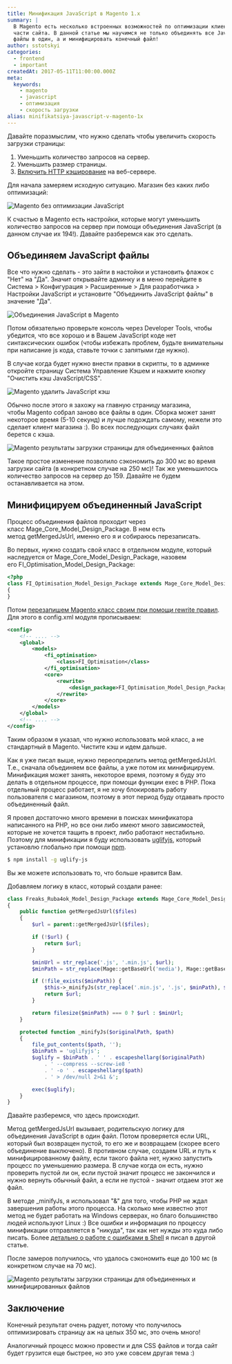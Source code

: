 ```yaml
---
title: Минификация JavaScript в Magento 1.x
summary: |
  В Magento есть несколько встроенных возможностей по оптимизации клиентской
  части сайта. В данной статье мы научимся не только объединять все JavaScript
  файлы в один, а и минифицировать конечный файл!
author: sstotskyi
categories:
  - frontend
  - important
createdAt: 2017-05-11T11:00:00.000Z
meta:
  keywords:
    - magento
    - javascript
    - оптимизация
    - скорость загрузки
alias: minifikatsiya-javascript-v-magento-1x
---
```


Давайте поразмыслим, что нужно сделать чтобы увеличить скорость загрузки страницы:

1.  Уменьшить количество запросов на сервер.
2.  Уменьшить размер страницы.
3.  [Включить HTTP кэширование](../vklyuchaem-http-keshirovanie-v-nginx-i-apache2) на веб-сервере.

Для начала замеряем исходную ситуацию. Магазин без каких либо оптимизаций:

![Magento без оптимизации JavaScript](./magento-js-without-merge.png)

К счастью в Magento есть настройки, которые могут уменьшить количество запросов на сервер при помощи объединения JavaScript (в данном случае их 194!). Давайте разберемся как это сделать.

## Объединяем JavaScript файлы

Все что нужно сделать - это зайти в настойки и установить флажок с "Нет" на "Да". Значит открывайте админку и в меню перейдите в Система > Конфигурация > Расширенные > Для разработчика > Настройки JavaScript и установите "Объединить JavaScript файлы" в значение "Да".

![Объединения JavaScript в Magento](./magento-js.png)

Потом обязательно проверьте консоль через Developer Tools, чтобы убедится, что все хорошо и в Вашем JavaScript коде нет синтаксических ошибок (чтобы избежать проблем, будьте внимательны при написание js кода, ставьте точки с запятыми где нужно).

В случае когда будет нужно внести правки в скрипты, то в админке откройте страницу Система Управление Кэшем и нажмите кнопку "Очистить кэш JavaScript/CSS".

![Magento удалить JavaScript кэш](./magento-js-cache.png)

Обычно после этого я захожу на главную страницу магазина, чтобы Magento собрал заново все файлы в один. Сборка может занят некоторое время (5-10 секунд) и лучше подождать самому, нежели это сделает клиент магазина :). Во всех последующих случаях файл берется с кэша.

![Magento результаты загрузки страницы для объединенных файлов](./magento-js-merged.png)

Такое простое изменение позволило сэкономить до 300 мс во время загрузки сайта (в конкретном случае на 250 мс)! Так же уменьшилось количество запросов на сервер до 159. Давайте не будем останавливается на этом.

## Минифицируем объединенный JavaScript

Процесс объединения файлов проходит через класс Mage\_Core\_Model\_Design\_Package. В нем есть метод getMergedJsUrl, именно его я и собираюсь перезаписать.

Во первых, нужно создать свой класс в отдельном модуле, который наследуется от Mage\_Core\_Model\_Design\_Package, назовем его FI\_Optimisation\_Model\_Design\_Package:

```php
<?php
class FI_Optimisation_Model_Design_Package extends Mage_Core_Model_Design_Package
{
}
```

Потом [перезапишем Magento класс своим при помощи rewrite правил](../../2012-02/magento-modeli-ot-a-do-ya-sobytiya-i-rewrite-klassov). Для этого в config.xml модуля прописываем:

```xml
<config>
    <!-- .... -->
    <global>
        <models>
            <fi_optimisation>
                <class>FI_Optimisation</class>
            </fi_optimisation>
            <core>
                <rewrite>
                    <design_package>FI_Optimisation_Model_Design_Package</design_package>
                </rewrite>
            </core>
        </models>
    </global>
    <!-- .... -->
</config>
```

Таким образом я указал, что нужно использовать мой класс, а не стандартный в Magento. Чистите кэш и идем дальше.

Как я уже писал выше, нужно переопределить метод getMergedJsUrl. Т.е., сначала объединяем все файлы, а уже потом их минифицируем. Минификация может занять, некоторое время, поэтому я буду это делать в отдельном процессе, при помощи функции exec в PHP. Пока отдельный процесс работает, я не хочу блокировать работу пользователя с магазином, поэтому в этот период буду отдавать просто объединенный файл.

Я провел достаточно много времени в поисках минификатора написанного на PHP, но все они либо имеют много зависимостей, которые не хочется тащить в проект, либо работают нестабильно. Поэтому для минификации я буду использовать [uglifyjs](https://www.npmjs.com/package/uglify-js), который установлю глобально при помощи [npm](https://docs.npmjs.com/getting-started/what-is-npm).

```bash
$ npm install -g uglify-js
```

Вы же можете использовать то, что больше нравится Вам.

Добавляем логику в класс, который создали ранее:

```php
class Freaks_Ruba4ok_Model_Design_Package extends Mage_Core_Model_Design_Package
{
    public function getMergedJsUrl($files)
    {
        $url = parent::getMergedJsUrl($files);

        if (!$url) {
            return $url;
        }

        $minUrl = str_replace('.js', '.min.js', $url);
        $minPath = str_replace(Mage::getBaseUrl('media'), Mage::getBaseDir('media') . DS, $minUrl);

        if (!file_exists($minPath)) {
            $this->_minifyJs(str_replace('.min.js', '.js', $minPath), $minPath);
            return $url;
        }

        return filesize($minPath) === 0 ? $url : $minUrl;
    }

    protected function _minifyJs($originalPath, $path)
    {
        file_put_contents($path, '');
        $binPath = 'uglifyjs';
        $uglify = $binPath . ' ' . escapeshellarg($originalPath)
            . ' --compress --screw-ie8 '
            . ' -o ' . escapeshellarg($path)
            . ' > /dev/null 2>&1 &';

        exec($uglify);
    }
}
```

Давайте разберемся, что здесь происходит.

Метод getMergedJsUrl вызывает, родительскую логику для объединения JavaScript в один файл. Потом проверяется если URL, который был возвращен пустой, то его же и возвращаем (скорее всего объединение выключено). В противном случае, создаем URL и путь к минифицированному файлу, если такого файла нет, нужно запустить процесс по уменьшению размера. В случае когда он есть, нужно проверить пустой ли он, если пустой значит процесс не закончился и нужно вернуть обычный файл, а если не пустой - значит отдаем этот же файл.

В методе \_minifyJs, я использовал "&" для того, чтобы PHP не ждал завершения работы этого процесса. На сколько мне известно этот метод не будет работать на Windows серверах, но благо большинство людей используют Linux :) Все ошибки и информация по процессу минификации отправляется в "никуда", так как нет нужды это куда либо писать. Более [детально о работе с ошибками в Shell](../../2011-10/uchimsya-programmirovat-v-shell-obrabotka-oshibok) я писал в другой статье.

После замеров получилось, что удалось сэкономить еще до 100 мс (в конкретном случае на 70 мс).

![Magento результаты загрузки страницы для объединенных и минифицированных файлов](./magento-js-merged-min.png)

## Заключение

Конечный результат очень радует, потому что получилось оптимизировать страницу аж на целых 350 мс, это очень много!

Аналогичный процесс можно провести и для CSS файлов и тогда сайт будет грузится еще быстрее, но это уже совсем другая тема :)
